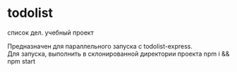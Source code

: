 # todolist
список дел. учебный проект

Предназначен для параллельного запуска с todolist-express.  
Для запуска, выполнить в склонированной директории проекта npm i && npm start
